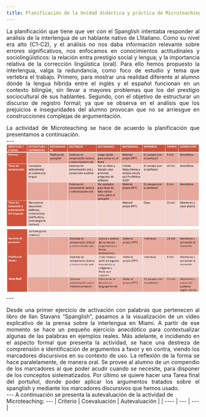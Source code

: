 ```yaml
---
title: Planificación de la Unidad didáctica y práctica de Microteaching
---
```

<P><DIV ALIGN="justify">La planificación que tiene que ver con el Spanglish intentaba responder al análisis de la interlengua de un hablante nativo de L1italiano. Como su nivel era alto (C1-C2), y el análisis no nos daba información relevante sobre errores significativos, nos enfocamos en conocimientos actitudinales y sociolingüísticos: la relación entra prestigio social y lengua; y la importancia relativa de la corrección lingüística (oral). Para ello hemos propuesto la interlengua, valga la redundancia, como foco de estudio y tema que vertebra el trabajo. Primero, para mostrar una realidad diferente al alumno dónde la lengua híbrida entre el inglés y el español funcionan en un contexto bilingüe, sin llevar a mayores problemas que los del prestigio sociocultural de sus hablantes. Segundo, con el objetivo de estructurar un discurso de registro formal; ya que se observa en el análisis que los prejuicios e inseguridades del alumno provocan que no se arriesgue en construcciones complejas de argumentación. </div>

<p><DIV ALIGN="justify">La actividad de Microteaching se hace de acuerdo la planificación que presentamos a continuación.</div>
---
<img src="img/planificacion_01.jpg" alt="planificacion_01">
<img src="img/planificacion_02.jpg" alt="planificacion_02">
---
<P><DIV ALIGN="justify">Desde una primer ejercicio de activación con palabras que pertenecen al libro de Ilan Stavans “Spanglish”, pasamos a la visualización de un vídeo explicativo de la prensa sobre la interlengua en Miami. A partir de ese momento se hace un pequeño ejercicio anecdótico para contextualizar algunas de las palabras en ejemplos reales. Más adelante, e incidiendo en el aspecto formal que presenta la actividad, se hace una destreza de comprensión e identificación de argumentos a favor y en contra, viendo los marcadores discursivos en su contexto de uso. La reflexión de la forma se hace paralelamente, de manera oral. Se provee al alumno de un compendio de los marcadores al que poder acudir cuando se necesite, para disponer de los conceptos sistematizados. Por último se quiere hacer una Tarea final del portuñol, donde poder aplicar los argumentos tratados sobre el spanglish y mediante los marcadores discursivos que hemos usado.</div>
---
A continuación se presenta la autevaluación de la actividad de Microteaching:
---
| Criterio | Coevaluación | Autevaluación |
| ---- | --- | --- |
